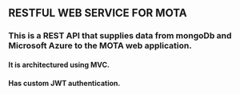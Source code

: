 ## RESTFUL WEB SERVICE FOR MOTA

### This is a REST API that supplies data from mongoDb and Microsoft Azure to the MOTA web application.
#### It is architectured using MVC.
#### Has custom JWT authentication.
